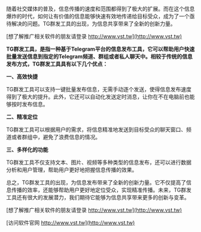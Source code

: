 随着社交媒体的普及，信息传播的速度和范围都得到了极大的扩展。而在这个信息爆炸的时代，如何让有价值的信息能够快速有效地传递给目标受众，成为了一个亟待解决的问题。TG群发工具的出现，为信息共享带来了全新的创新力量。

[想了解推广相关软件的朋友请登录 http://www.vst.tw](http://www.vst.tw)

**TG群发工具，是指一种基于Telegram平台的信息发布工具，它可以帮助用户快速批量发送信息到指定的Telegram频道、群组或者私人聊天中。相较于传统的信息发布方式，TG群发工具具有以下几个优点：**

**一、高效快捷**

TG群发工具可以支持一键批量发布信息，无需手动逐个发送，使得信息发布速度得到了极大的提升。此外，它还可以自动化发送定时消息，让你在不在电脑前也能够按时发布信息。

**二、精准定位**

TG群发工具可以根据用户的需求，将信息精准地发送到目标受众的聊天窗口、频道或者群组中，避免了浪费信息的情况。

**三、多样化的功能**

TG群发工具不仅支持文本、图片、视频等多种类型的信息发布，还可以进行数据分析和用户管理，帮助用户更好地把握信息传播的效果。

总之，TG群发工具的出现，为信息发布带来了全新的创新力量。它不仅提高了信息传播的效率，还能够帮助用户更好地定位受众，实现精准传播。未来，TG群发工具还有很大的发展潜力，我们期待它能够为信息共享带来更多的创新与变革。

[想了解推广相关软件的朋友请登录 http://www.vst.tw](http://www.vst.tw)


[访问软件官网 http://www.vst.tw](http://www.vst.tw)
